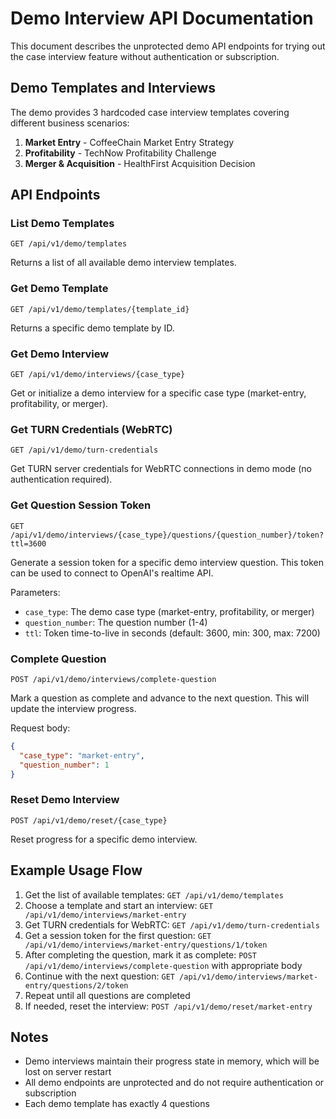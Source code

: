 # Demo Interview API Documentation

This document describes the unprotected demo API endpoints for trying out the case interview feature without authentication or subscription.

## Demo Templates and Interviews

The demo provides 3 hardcoded case interview templates covering different business scenarios:

1. **Market Entry** - CoffeeChain Market Entry Strategy
2. **Profitability** - TechNow Profitability Challenge 
3. **Merger & Acquisition** - HealthFirst Acquisition Decision

## API Endpoints

### List Demo Templates

```
GET /api/v1/demo/templates
```

Returns a list of all available demo interview templates.

### Get Demo Template

```
GET /api/v1/demo/templates/{template_id}
```

Returns a specific demo template by ID.

### Get Demo Interview

```
GET /api/v1/demo/interviews/{case_type}
```

Get or initialize a demo interview for a specific case type (market-entry, profitability, or merger).

### Get TURN Credentials (WebRTC)

```
GET /api/v1/demo/turn-credentials
```

Get TURN server credentials for WebRTC connections in demo mode (no authentication required).

### Get Question Session Token

```
GET /api/v1/demo/interviews/{case_type}/questions/{question_number}/token?ttl=3600
```

Generate a session token for a specific demo interview question. This token can be used to connect to OpenAI's realtime API.

Parameters:
- `case_type`: The demo case type (market-entry, profitability, or merger)
- `question_number`: The question number (1-4)
- `ttl`: Token time-to-live in seconds (default: 3600, min: 300, max: 7200)

### Complete Question

```
POST /api/v1/demo/interviews/complete-question
```

Mark a question as complete and advance to the next question. This will update the interview progress.

Request body:
```json
{
  "case_type": "market-entry",
  "question_number": 1
}
```

### Reset Demo Interview

```
POST /api/v1/demo/reset/{case_type}
```

Reset progress for a specific demo interview.

## Example Usage Flow

1. Get the list of available templates: `GET /api/v1/demo/templates`
2. Choose a template and start an interview: `GET /api/v1/demo/interviews/market-entry`
3. Get TURN credentials for WebRTC: `GET /api/v1/demo/turn-credentials`
4. Get a session token for the first question: `GET /api/v1/demo/interviews/market-entry/questions/1/token`
5. After completing the question, mark it as complete: `POST /api/v1/demo/interviews/complete-question` with appropriate body
6. Continue with the next question: `GET /api/v1/demo/interviews/market-entry/questions/2/token`
7. Repeat until all questions are completed
8. If needed, reset the interview: `POST /api/v1/demo/reset/market-entry`

## Notes

- Demo interviews maintain their progress state in memory, which will be lost on server restart
- All demo endpoints are unprotected and do not require authentication or subscription
- Each demo template has exactly 4 questions 